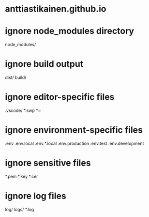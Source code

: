 # anttiastikainen.github.io

# ignore node_modules directory
node_modules/

# ignore build output
dist/
build/

# ignore editor-specific files
.vscode/
*.swp
*~

# ignore environment-specific files
.env
.env.local
.env.*.local
.env.production
.env.test
.env.development

# ignore sensitive files
*.pem
*.key
*.cer

# ignore log files
log/
logs/
*.log